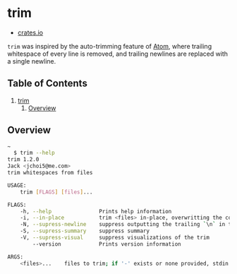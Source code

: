 # trim

- [crates.io](https://crates.io/crates/trim)

`trim` was inspired by the auto-trimming feature of [Atom](https://atom.io/), where trailing whitespace of every line is removed, and trailing newlines are replaced with a single newline.

## Table of Contents

1. [trim](#trim)
    1. [Overview](#overview)

## Overview

```bash
~
  $ trim --help
trim 1.2.0
Jack <jchoi5@me.com>
trim whitespaces from files

USAGE:
    trim [FLAGS] [files]...

FLAGS:
    -h, --help               Prints help information
    -i, --in-place           trim <files> in-place, overwritting the content of the files atomically
    -N, --supress-newline    suppress outputting the trailing `\n` in the last line
    -S, --supress-summary    suppress summary
    -V, --supress-visual     suppress visualizations of the trim
        --version            Prints version information

ARGS:
    <files>...    files to trim; if '-' exists or none provided, stdin will be used
```
